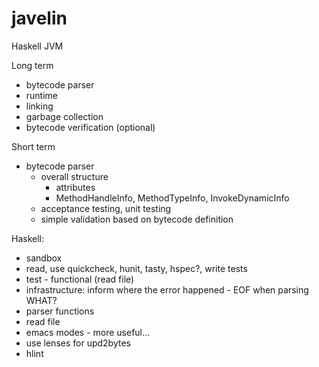 javelin
=======
Haskell JVM

Long term
* bytecode parser
* runtime
* linking
* garbage collection
* bytecode verification (optional)

Short term
* bytecode parser
  * overall structure
    * attributes
    * MethodHandleInfo, MethodTypeInfo, InvokeDynamicInfo
  * acceptance testing, unit testing
  * simple validation based on bytecode definition
  
Haskell:
* sandbox
* read, use quickcheck, hunit, tasty, hspec?, write tests
* test - functional (read file)
* infrastructure: inform where the error happened - EOF when parsing WHAT?
* parser functions
* read file
* emacs modes - more useful...
* use lenses for upd2bytes
* hlint
